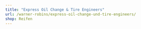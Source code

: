 ```yaml
---
title: "Express Oil Change & Tire Engineers"
url: /warner-robins/express-oil-change-und-tire-engineers/
shop: Reifen
---
```

